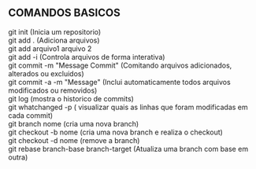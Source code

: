 ## COMANDOS BASICOS ##
git init (Inicia um repositorio)    
git add . (Adiciona arquivos)  
git add arquivo1 arquivo 2  
git add -i (Controla arquivos de forma interativa)    
git commit -m "Message Commit" (Comitando arquivos adicionados, alterados ou excluidos)  
git commit -a -m "Message" (Inclui automaticamente todos arquivos modificados ou removidos)  
git log (mostra o historico de commits)  
git whatchanged -p ( visualizar quais as linhas que foram modificadas em cada commit)  
git branch nome (cria uma nova branch)  
git checkout -b nome (cria uma nova branch e realiza o checkout)  
git checkout -d nome (remove a branch)  
git rebase branch-base branch-target (Atualiza uma branch com base em outra)


